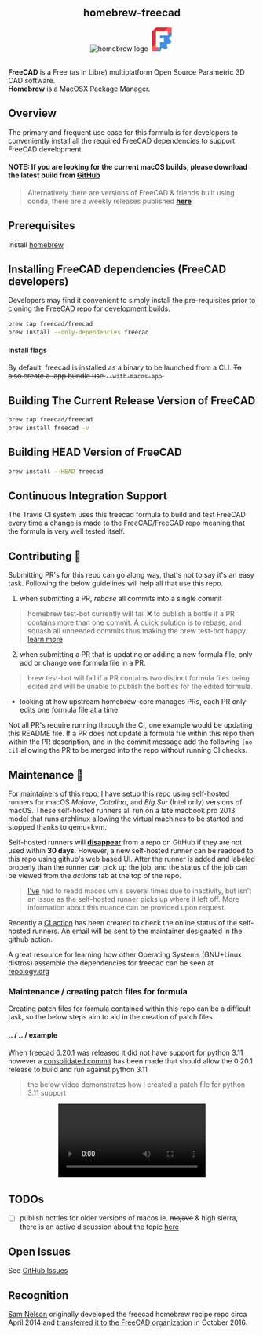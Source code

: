 <!-- use html tags to center content -->

<h2 align="center">homebrew-freecad</h2>

<div align="center">
<!-- homebrew logo -->
<img src="https://brew.sh/assets/img/homebrew.svg" width="48" alt="homebrew logo">

<!-- freecad logo -->
<img src="https://raw.githubusercontent.com/FreeCAD/FreeCAD/main/src/Gui/Icons/freecad.svg" width="48" alt="freecad logo">
</div>

<!-- add a little spacing -->
<br />

**FreeCAD** is a Free (as in Libre) multiplatform Open Source Parametric 3D CAD software.<br />
**Homebrew** is a MacOSX Package Manager.

[img1]: <https://cloud.githubusercontent.com/assets/4140247/26723866/91e6a282-4764-11e7-9e3b-b8eb4fdc03f1.PNG>
[img2]: <https://cloud.githubusercontent.com/assets/4140247/26723951/f96fd95a-4764-11e7-96eb-4889cab6d246.PNG>

## Overview

The primary and frequent use case for this formula is for developers to conveniently install all the required FreeCAD dependencies to support FreeCAD development.

#### NOTE: If you are looking for the current macOS builds, please download the latest build from [GitHub](https://github.com/FreeCAD/FreeCAD/releases)

> Alternatively there are versions of FreeCAD & friends built using conda, there are a weekly releases published [**here**](https://github.com/FreeCAD/FreeCAD-Bundle/releases/tag/weekly-builds)

## Prerequisites

Install [homebrew](http://brew.sh)

## Installing FreeCAD dependencies (FreeCAD developers)

Developers may find it convenient to simply install the pre-requisites prior to cloning the FreeCAD repo for development builds.

```sh
brew tap freecad/freecad
brew install --only-dependencies freecad
```

#### Install flags

By default, freecad is installed as a binary to be launched from a CLI. ~~To also create a .app bundle use `--with-macos-app`.~~

## Building The Current Release Version of FreeCAD

```sh
brew tap freecad/freecad
brew install freecad -v
```

## Building HEAD Version of FreeCAD

```sh
brew install --HEAD freecad
```

## Continuous Integration Support

The Travis CI system uses this freecad formula to build and test FreeCAD every time
a change is made to the FreeCAD/FreeCAD repo meaning that the formula is very well
tested itself.

## Contributing 🤝

<a id="contributing"></a>

Submitting PR's for this repo can go along way, that's not to say it's an easy task.
Following the below guidelines will help all that use this repo.

1. when submitting a PR, _rebase_ all commits into a single commit
> homebrew test-bot currently will fail ❌ to publish a bottle
> if a PR contains more than one commit. A quick solution is to rebase, and squash
> all unneeded commits thus making the brew test-bot happy. [learn more][lnk3]
2. when submitting a PR that is updating or adding a new formula file, only add or
change one formula file in a PR.
> brew test-bot will fail if a PR contains two distinct formula files being edited
> and will be unable to publish the bottles for the edited formula.
  - looking at how upstream homebrew-core manages PRs, each PR only edits one formula
  file at a time.

Not all PR's require running through the CI, one example would be updating this README file.
If a PR does not update a formula file within this repo then within the PR description,
and in the commit message add the following `[no ci]` allowing the PR to be merged into
the repo without running CI checks.

## Maintenance 🧹

<a id="maintenance"></a>

For maintainers of this repo, [I][lnk1] have setup this repo using self-hosted runners
for macOS _Mojave_, _Catalina_, and _Big Sur_ (Intel only) versions of macOS.
These self-hosted runners all run on a late macbook pro 2013 model that runs archlinux
allowing the virtual machines to be started and stopped thanks to qemu+kvm.

Self-hosted runners will [**disappear**][lnk2] from a repo on GitHub if they are not used
within **30 days**. However, a new self-hosted runner can be readded
to this repo using github's web based UI. After the runner is added and labeled
properly than the runner can pick up the job, and the status of the job can be viewed
from the _actions_ tab at the top of the repo.

> [I've][lnk1] had to readd macos vm's several times due to inactivity, but isn't an issue as
> the self-hosted runner picks up where it left off. More information about this nuance
> can be provided upon request.

Recently a [CI action][lnk5] has been created to check the online status of the self-hosted runners. An
email will be sent to the maintainer designated in the github action.

A great resource for learning how other Operating Systems (GNU+Linux distros) assemble the dependencies for freecad
can be seen at [repology.org][lnk6]

[lnk1]: <https://github.com/ipatch>
[lnk2]: <https://docs.github.com/en/actions/hosting-your-own-runners/removing-self-hosted-runners#removing-a-runner-from-a-repository>
[lnk3]: <https://github.com/Homebrew/discussions/discussions/3318>
[lnk5]: <https://github.com/FreeCAD/homebrew-freecad/blob/ebbc77b7fbf7ff1230ebc5597efe99fbea9c5cf4/.github/workflows/validate_runner_status.yml>
[lnk6]: <https://repology.org>

### Maintenance / creating patch files for formula

<a id="maintenance-patch-file"></a>

Creating patch files for formula contained within this repo can be a difficult task, so the below steps aim to aid
in the creation of patch files.

#### .. / .. / example

When freecad 0.20.1 was released it did not have support for python 3.11 however a [consolidated commit][lnk7] has been made
that should allow the 0.20.1 release to build and run against python 3.11

> the below video demonstrates how I created a patch file for python 3.11 support

<!-- could not figure out how to host the mp4 file in the repo resorted to using a gist -->

<div align="center">
<video src="https://private-user-images.githubusercontent.com/613805/293290218-65e5e959-d3a8-4cc0-98be-45a77eaac632.mp4" />
</div>

[lnk7]: <https://github.com/FreeCAD/FreeCAD/commit/639546574e2d4b468f125e0c17d67af73156c9da>

## TODOs

<a id="todos"></a>

- [ ] publish bottles for older versions of macos ie. ~~mojave~~ & high sierra, there is an active discussion about the topic [here][lnk4]

[lnk4]: <https://github.com/Homebrew/discussions/discussions/2340>

## Open Issues

<a id="open-issues"></a>

See [GitHub Issues][ghi]

[ghi]: <https://github.com/FreeCAD/homebrew-freecad/issues>

## Recognition

<a id="recognition"></a>

[Sam Nelson](https://github.com/sanelson) originally developed the freecad homebrew recipe repo circa April 2014
and [transferred it to the FreeCAD organization](https://github.com/FreeCAD/homebrew-freecad/issues/20) in October 2016.
